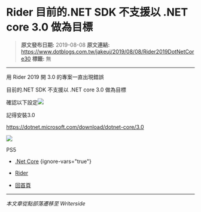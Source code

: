 # Rider 目前的.NET SDK 不支援以 .NET core 3.0 做為目標

> **原文發布日期:** 2019-08-08
> **原文連結:** https://www.dotblogs.com.tw/jakeuj/2019/08/08/Rider2019DotNetCore30
> **標籤:** 無

---

用 Rider 2019 開 3.0 的專案一直出現錯誤

目前的.NET SDK 不支援以 .NET core 3.0 做為目標

確認以下設定![](https://dotblogsfile.blob.core.windows.net/user/jakeuj/2ccf4db8-7e46-4dcf-9989-d5375de55cd9/1565249670_23321.PNG)

記得安裝3.0

<https://dotnet.microsoft.com/download/dotnet-core/3.0>

![](https://card.psnprofiles.com/1/jakeuj.png)

PS5

* [.Net Core](/jakeuj/Tags?qq=.Net%20Core)
{ignore-vars="true"}
* [Rider](/jakeuj/Tags?qq=Rider)

* [回首頁](/jakeuj)

---

*本文章從點部落遷移至 Writerside*
